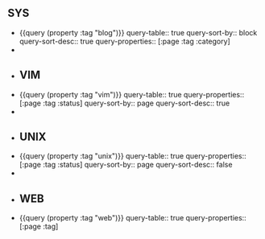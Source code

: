 ## SYS
- {{query (property :tag "blog")}}
  query-table:: true
  query-sort-by:: block
  query-sort-desc:: true
  query-properties:: [:page :tag :category]
-
- ## VIM
- {{query (property :tag "vim")}}
  query-table:: true
  query-properties:: [:page :tag :status]
  query-sort-by:: page
  query-sort-desc:: true
-
- ## UNIX
- {{query (property :tag "unix")}}
  query-table:: true
  query-properties:: [:page :tag :status]
  query-sort-by:: page
  query-sort-desc:: false
-
- ## WEB
- {{query (property :tag "web")}}
  query-table:: true
  query-properties:: [:page :tag]